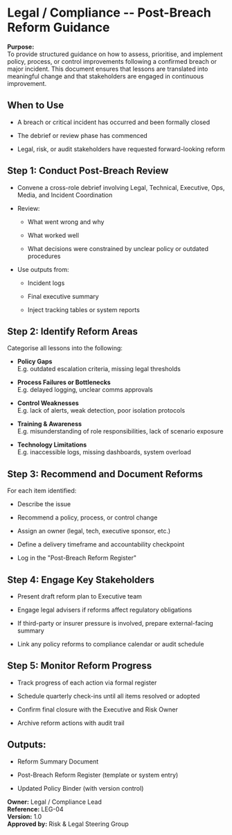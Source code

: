 # Legal / Compliance -- Post-Breach Reform Guidance

**Purpose:**\
To provide structured guidance on how to assess, prioritise, and
implement policy, process, or control improvements following a confirmed
breach or major incident. This document ensures that lessons are
translated into meaningful change and that stakeholders are engaged in
continuous improvement.

## When to Use

- A breach or critical incident has occurred and been formally closed

- The debrief or review phase has commenced

- Legal, risk, or audit stakeholders have requested forward-looking
  reform

## Step 1: Conduct Post-Breach Review

- Convene a cross-role debrief involving Legal, Technical, Executive,
  Ops, Media, and Incident Coordination

- Review:

  - What went wrong and why

  - What worked well

  - What decisions were constrained by unclear policy or outdated
    procedures

- Use outputs from:

  - Incident logs

  - Final executive summary

  - Inject tracking tables or system reports

## Step 2: Identify Reform Areas

Categorise all lessons into the following:

- **Policy Gaps**\
  E.g. outdated escalation criteria, missing legal thresholds

- **Process Failures or Bottlenecks**\
  E.g. delayed logging, unclear comms approvals

- **Control Weaknesses**\
  E.g. lack of alerts, weak detection, poor isolation protocols

- **Training & Awareness**\
  E.g. misunderstanding of role responsibilities, lack of scenario
  exposure

- **Technology Limitations**\
  E.g. inaccessible logs, missing dashboards, system overload

## Step 3: Recommend and Document Reforms

For each item identified:

- Describe the issue

- Recommend a policy, process, or control change

- Assign an owner (legal, tech, executive sponsor, etc.)

- Define a delivery timeframe and accountability checkpoint

- Log in the "Post-Breach Reform Register"

## Step 4: Engage Key Stakeholders

- Present draft reform plan to Executive team

- Engage legal advisers if reforms affect regulatory obligations

- If third-party or insurer pressure is involved, prepare
  external-facing summary

- Link any policy reforms to compliance calendar or audit schedule

## Step 5: Monitor Reform Progress

- Track progress of each action via formal register

- Schedule quarterly check-ins until all items resolved or adopted

- Confirm final closure with the Executive and Risk Owner

- Archive reform actions with audit trail

## Outputs:

- Reform Summary Document

- Post-Breach Reform Register (template or system entry)

- Updated Policy Binder (with version control)

**Owner:** Legal / Compliance Lead\
**Reference:** LEG-04\
**Version:** 1.0\
**Approved by:** Risk & Legal Steering Group
